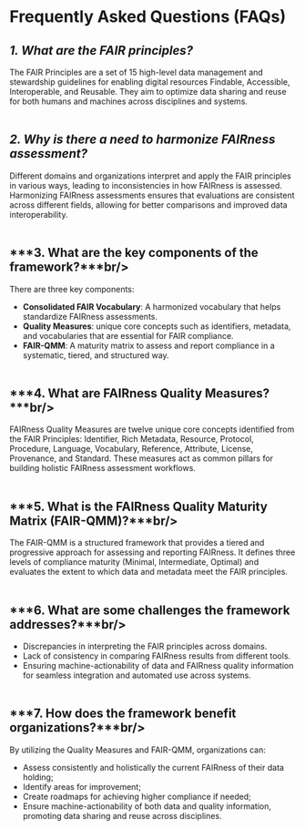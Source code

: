 Frequently Asked Questions (FAQs)
=================================

## ***1. What are the FAIR principles?***<br/>
The FAIR Principles are a set of 15 high-level data management and stewardship guidelines for enabling digital resources Findable, Accessible, Interoperable, and Reusable. They aim to optimize data sharing and reuse for both humans and machines across disciplines and systems.<br/><br/>

## ***2. Why is there a need to harmonize FAIRness assessment?***<br/>
Different domains and organizations interpret and apply the FAIR principles in various ways, leading to inconsistencies in how FAIRness is assessed. Harmonizing FAIRness assessments ensures that evaluations are consistent across different fields, allowing for better comparisons and improved data interoperability.<br/><br/>

## ***3. What are the key components of the framework?***br/>
There are three key components:
* **Consolidated FAIR Vocabulary**: A harmonized vocabulary that helps standardize FAIRness assessments.
* **Quality Measures**: unique core concepts such as identifiers, metadata, and vocabularies that are essential for FAIR compliance.
* **FAIR-QMM**: A maturity matrix to assess and report compliance in a systematic, tiered, and structured way.<br/><br/>

## ***4. What are FAIRness Quality Measures?***br/>
FAIRness Quality Measures are twelve unique core concepts identified from the FAIR Principles: Identifier, Rich Metadata, Resource, Protocol, Procedure, Language, Vocabulary, Reference, Attribute, License, Provenance, and Standard. These measures act as common pillars for building holistic FAIRness assessment workflows.<br/><br/>

## ***5. What is the FAIRness Quality Maturity Matrix (FAIR-QMM)?***br/>
The FAIR-QMM is a structured framework that provides a tiered and progressive approach for assessing and reporting FAIRness. It defines three levels of compliance maturity (Minimal, Intermediate, Optimal) and evaluates the extent to which data and metadata meet the FAIR principles.<br/><br/>

## ***6. What are some challenges the framework addresses?***br/>
* Discrepancies in interpreting the FAIR principles across domains.
* Lack of consistency in comparing FAIRness results from different tools.
* Ensuring machine-actionability of data and FAIRness quality information for seamless integration and automated use across systems.<br/><br/>

## ***7. How does the framework benefit organizations?***br/>
By utilizing the Quality Measures and FAIR-QMM, organizations can:
* Assess consistently and holistically the current FAIRness of their data holding;
* Identify areas for improvement;
* Create roadmaps for achieving higher compliance if needed;
* Ensure machine-actionability of both data and quality information, promoting data sharing and reuse across disciplines.<br/><br/>
